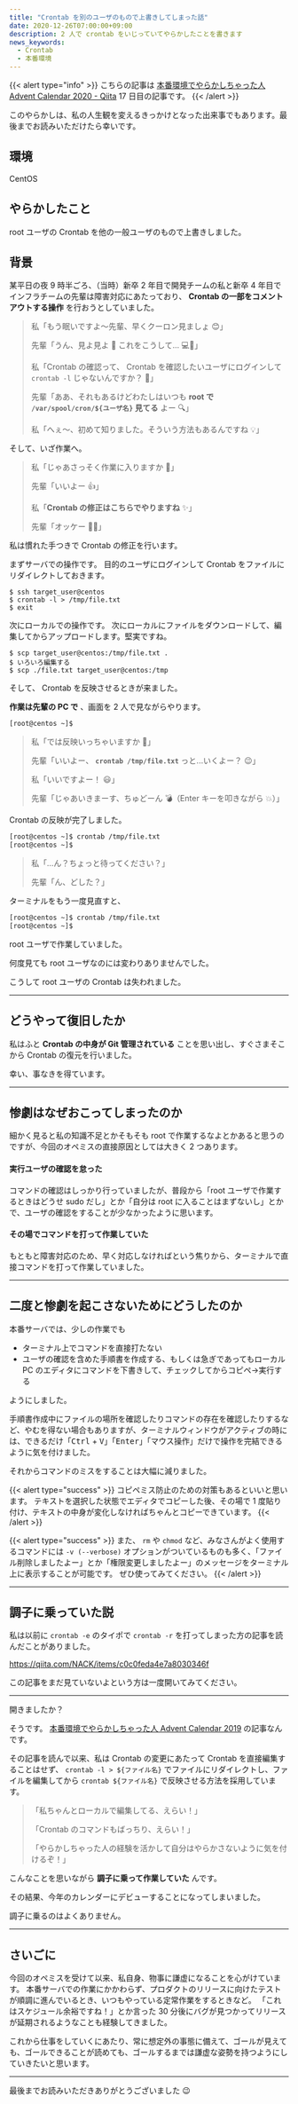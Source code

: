 ```yaml
---
title: "Crontab を別のユーザのもので上書きしてしまった話"
date: 2020-12-26T07:00:00+09:00
description: 2 人で crontab をいじっていてやらかしたことを書きます
news_keywords:
  - Crontab
  - 本番環境
---
```


{{< alert type="info" >}}
こちらの記事は [本番環境でやらかしちゃった人 Advent Calendar 2020 - Qiita](https://qiita.com/advent-calendar/2020/yarakashi-production) 17 日目の記事です。
{{< /alert >}}

このやらかしは、私の人生観を変えるきっかけとなった出来事でもあります。最後までお読みいただけたら幸いです。

## 環境

CentOS

## やらかしたこと

root ユーザの Crontab を他の一般ユーザのもので上書きしました。

## 背景

某平日の夜 9 時半ごろ、（当時）新卒 2 年目で開発チームの私と新卒 4 年目でインフラチームの先輩は障害対応にあたっており、 **Crontab の一部をコメントアウトする操作** を行おうとしていました。

> 私「もう眠いですよ～先輩、早くクーロン見ましょ :blush:」
>
> 先輩「うん、見よ見よ :yellow_heart: これをこうして... :computer::hammer:」
>
> 私「Crontab の確認って、 Crontab を確認したいユーザにログインして `crontab -l` じゃないんですか？ :thinking:」
>
> 先輩「ああ、それもあるけどわたしはいつも **root で `/var/spool/cron/${ユーザ名}` 見てる** よー :mag:」
>
> 私「へぇ～、初めて知りました。そういう方法もあるんですね :bulb:」

そして、いざ作業へ。

> 私「じゃあさっそく作業に入りますか :muscle:」
>
> 先輩「いいよー :+1:」
>
> 私「**Crontab の修正はこちらでやりますね** :sparkles:」
>
> 先輩「オッケー :ok_woman:」

私は慣れた手つきで Crontab の修正を行います。

まずサーバでの操作です。
目的のユーザにログインして Crontab をファイルにリダイレクトしておきます。

```shell script
$ ssh target_user@centos
$ crontab -l > /tmp/file.txt
$ exit
```

次にローカルでの操作です。
次にローカルにファイルをダウンロードして、編集してからアップロードします。堅実ですね。

```shell script
$ scp target_user@centos:/tmp/file.txt .
$ いろいろ編集する
$ scp ./file.txt target_user@centos:/tmp
```

そして、 Crontab を反映させるときが来ました。

**作業は先輩の PC で** 、画面を 2 人で見ながらやります。

```html
[root@centos ~]$
```

> 私「では反映いっちゃいますか :pray:」
>
> 先輩「いいよー、 **`crontab /tmp/file.txt`** っと...いくよー？ :wink:」
>
> 私「いいですよー！ :smiley:」
>
> 先輩「じゃあいきまーす、ちゅどーん :bomb:（Enter キーを叩きながら :boom:）」

Crontab の反映が完了しました。

```html
[root@centos ~]$ crontab /tmp/file.txt
[root@centos ~]$
```

> 私「...ん？ちょっと待ってください？」
>
> 先輩「ん、どした？」

ターミナルをもう一度見直すと、

```html
[root@centos ~]$ crontab /tmp/file.txt
[root@centos ~]$
```

root ユーザで作業していました。

何度見ても root ユーザなのには変わりありませんでした。

こうして root ユーザの Crontab は失われました。

---

## どうやって復旧したか

私はふと **Crontab の中身が Git 管理されている** ことを思い出し、すぐさまそこから Crontab の復元を行いました。

幸い、事なきを得ています。

---

## 惨劇はなぜおこってしまったのか

細かく見ると私の知識不足とかそもそも root で作業するなよとかあると思うのですが、今回のオペミスの直接原因としては大きく 2 つあります。

#### 実行ユーザの確認を怠った

コマンドの確認はしっかり行っていましたが、普段から「root ユーザで作業するときはどうせ sudo だし」とか「自分は root に入ることはまずないし」とかで、ユーザの確認をすることが少なかったように思います。

#### その場でコマンドを打って作業していた

もともと障害対応のため、早く対応しなければという焦りから、ターミナルで直接コマンドを打って作業していました。

---

## 二度と惨劇を起こさないためにどうしたのか

本番サーバでは、少しの作業でも

- ターミナル上でコマンドを直接打たない
- ユーザの確認を含めた手順書を作成する、もしくは急ぎであってもローカル PC のエディタにコマンドを下書きして、チェックしてからコピペ→実行する

ようにしました。

手順書作成中にファイルの場所を確認したりコマンドの存在を確認したりするなど、やむを得ない場合もありますが、ターミナルウィンドウがアクティブの時には、できるだけ「<kbd><kdb>Ctrl</kbd> + <kbd>V</kbd></kbd>」「<kbd>Enter</kbd>」「マウス操作」だけで操作を完結できるように気を付けました。

それからコマンドのミスをすることは大幅に減りました。

{{< alert type="success" >}}
コピペミス防止のための対策もあるといいと思います。
テキストを選択した状態でエディタでコピーした後、その場で 1 度貼り付け、テキストの中身が変化しなければちゃんとコピーできています。
{{< /alert >}}

{{< alert type="success" >}}
また、 `rm` や `chmod` など、みなさんがよく使用するコマンドには `-v (--verbose)` オプションがついているものも多く、「ファイル削除しましたよー」とか「権限変更しましたよー」のメッセージをターミナル上に表示することが可能です。
ぜひ使ってみてください。
{{< /alert >}}

---

## 調子に乗っていた説

私は以前に `crontab -e` のタイポで `crontab -r` を打ってしまった方の記事を読んだことがありました。

https://qiita.com/NACK/items/c0c0feda4e7a8030346f

この記事をまだ見ていないよという方は一度開いてみてください。

---

開きましたか？

そうです。 [本番環境でやらかしちゃった人 Advent Calendar 2019](https://qiita.com/advent-calendar/2019/yarakashi-production) の記事なんです。

その記事を読んで以来、私は Crontab の変更にあたって Crontab を直接編集することはせず、 `crontab -l > ${ファイル名}` でファイルにリダイレクトし、ファイルを編集してから `crontab ${ファイル名}` で反映させる方法を採用しています。

> 「私ちゃんとローカルで編集してる、えらい！」
>
> 「Crontab のコマンドもばっちり、えらい！」
>
> 「やらかしちゃった人の経験を活かして自分はやらかさないように気を付けるぞ！」

こんなことを思いながら **調子に乗って作業していた** んです。

その結果、今年のカレンダーにデビューすることになってしまいました。

調子に乗るのはよくありません。

---

## さいごに

今回のオペミスを受けて以来、私自身、物事に謙虚になることを心がけています。
本番サーバでの作業にかかわらず、プロダクトのリリースに向けたテストが順調に進んでいるとき、いつもやっている定常作業をするときなど。
「これはスケジュール余裕ですね！」とか言った 30 分後にバグが見つかってリリースが延期されるようなことも経験してきました。

これから仕事をしていくにあたり、常に想定外の事態に備えて、ゴールが見えても、ゴールできることが読めても、ゴールするまでは謙虚な姿勢を持つようにしていきたいと思います。

---

最後までお読みいただきありがとうございました :wink:

